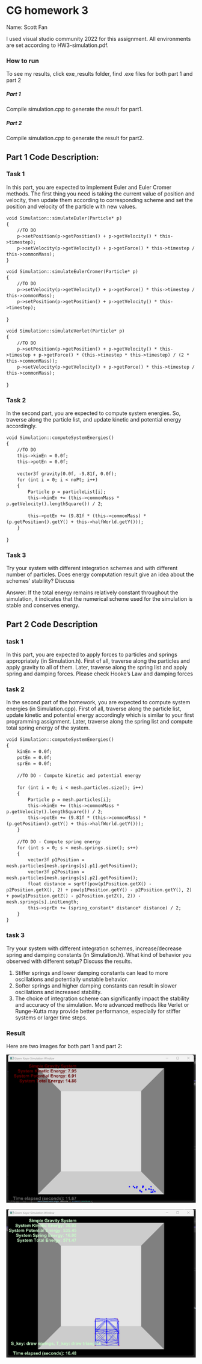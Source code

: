 CG homework 3
======================================
Name: Scott Fan

I used visual studio community 2022 for this assignment. 
All environments are set according to HW3-simulation.pdf.

### How to run

To see my results, click exe_results folder, find .exe files for both part 1 and part 2

##### Part 1

Compile simulation.cpp to generate the result for part1.

##### Part 2

Compile simulation.cpp to generate the result for part2.

Part 1 Code Description:
-----------------

### Task 1

In this part, you are expected to implement Euler and Euler Cromer methods. The first thing you need is 
taking the current value of position and velocity, then update them according to corresponding scheme 
and set the position and velocity of the particle with new values.

```
void Simulation::simulateEuler(Particle* p)
{
	//TO DO
	p->setPosition(p->getPosition() + p->getVelocity() * this->timestep);
	p->setVelocity(p->getVelocity() + p->getForce() * this->timestep / this->commonMass);
}
```
```
void Simulation::simulateEulerCromer(Particle* p)
{
	//TO DO
	p->setVelocity(p->getVelocity() + p->getForce() * this->timestep / this->commonMass);
	p->setPosition(p->getPosition() + p->getVelocity() * this->timestep);

}
```
```
void Simulation::simulateVerlet(Particle* p)
{
	//TO DO
	p->setPosition(p->getPosition() + p->getVelocity() * this->timestep + p->getForce() * (this->timestep * this->timestep) / (2 * this->commonMass));
	p->setVelocity(p->getVelocity() + p->getForce() * this->timestep / this->commonMass);

}
```
### Task 2

In the second part, you are expected to compute system energies. So, traverse along the particle list, and 
update kinetic and potential energy accordingly. 

```
void Simulation::computeSystemEnergies()
{
	//TO DO
	this->kinEn = 0.0f;
	this->potEn = 0.0f;

	vector3f gravity(0.0f, -9.81f, 0.0f);
	for (int i = 0; i < noPt; i++)
	{
		Particle p = particleList[i];
		this->kinEn += (this->commonMass * p.getVelocity().lengthSquare()) / 2;

		this->potEn += (9.81f * (this->commonMass) * (p.getPosition().getY() + this->halfWorld.getY()));
	}

}
```

### Task 3

Try your system with different integration schemes and with different number of particles. Does energy 
computation result give an idea about the schemes’ stability? Discuss

Answer: If the total energy remains relatively constant throughout the simulation, it indicates that the numerical scheme used for the simulation is stable and conserves energy.


Part 2 Code Description
----------------------

### task 1

In this part, you are expected to apply forces to particles and springs appropriately (in Simulation.h). First 
of all, traverse along the particles and apply gravity to all of them. Later, traverse along the spring list and 
apply spring and damping forces. Please check Hooke’s Law and damping forces

### task 2

In the second part of the homework, you are expected to compute system energies (in Simulation.cpp). 
First of all, traverse along the particle list, update kinetic and potential energy accordingly which is similar 
to your first programming assignment. Later, traverse along the spring list and compute total spring 
energy of the system.

```
void Simulation::computeSystemEnergies()
{
	kinEn = 0.0f;
	potEn = 0.0f;
	sprEn = 0.0f;

	//TO DO - Compute kinetic and potential energy
	
	for (int i = 0; i < mesh.particles.size(); i++)
	{
		Particle p = mesh.particles[i];
		this->kinEn += (this->commonMass * p.getVelocity().lengthSquare()) / 2;
		this->potEn += (9.81f * (this->commonMass) * (p.getPosition().getY() + this->halfWorld.getY()));
	}

	//TO DO - Compute spring energy
	for (int s = 0; s < mesh.springs.size(); s++)
	{
		vector3f p1Position = mesh.particles[mesh.springs[s].p1].getPosition();
		vector3f p2Position = mesh.particles[mesh.springs[s].p2].getPosition();
		float distance = sqrtf(pow(p1Position.getX() - p2Position.getX(), 2) + pow(p1Position.getY() - p2Position.getY(), 2) + pow(p1Position.getZ() - p2Position.getZ(), 2)) - mesh.springs[s].initLength;
		this->sprEn += (spring_constant* distance* distance) / 2;
	}
}
```

### task 3

Try your system with different integration schemes, increase/decrease spring and damping constants (in 
Simulation.h). What kind of behavior you observed with different setup? Discuss the results.
1. Stiffer springs and lower damping constants can lead to more oscillations and potentially unstable behavior.
2. Softer springs and higher damping constants can result in slower oscillations and increased stability.
3. The choice of integration scheme can significantly impact the stability and accuracy of the simulation. More advanced methods like Verlet or Runge-Kutta may provide better performance, especially for stiffer systems or larger time steps.

### Result

Here are two images for both part 1 and part 2:

![](img/result_part1.png)

![](img/result_part2.png)

